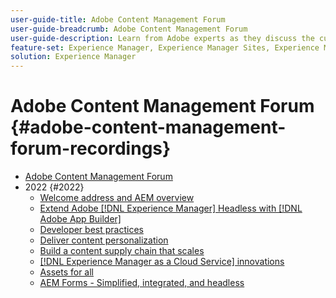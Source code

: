 ```yaml
---
user-guide-title: Adobe Content Management Forum
user-guide-breadcrumb: Adobe Content Management Forum
user-guide-description: Learn from Adobe experts as they discuss the current and future state of content management strategy, deliverables, challenges, and technical requirements.
feature-set: Experience Manager, Experience Manager Sites, Experience Manager Assets, Experience Manager Cloud Manager, Experience Platform
solution: Experience Manager
---
```


# Adobe Content Management Forum {#adobe-content-management-forum-recordings}

+ [Adobe Content Management Forum](overview.md)
+ 2022 {#2022}
  + [Welcome address and AEM overview](2022/welcome.md)
  + [Extend Adobe [!DNL Experience Manager] Headless with [!DNL Adobe App Builder]](2022/headless.md)
  + [Developer best practices](2022/developer-best-practices.md)
  + [Deliver content personalization](2022/personalization.md)
  + [Build a content supply chain that scales](2022/supply-chain.md)
  + [[!DNL Experience Manager as a Cloud Service] innovations](2022/innovations.md)
  + [Assets for all](2022/assets-for-all.md)
  + [AEM Forms - Simplified, integrated, and headless](2022/forms-headless.md)